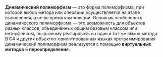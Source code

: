 **Динамический полиморфизм** — это форма полиморфизма, при которой выбор метода или операции осуществляется на этапе выполнения, а не во время компиляции. Основная особенность динамического полиморфизма — это возможность для объектов разных классов, объединённых общим базовым классом или интерфейсом, по-разному реагировать на один и тот же вызов метода. В C# и других объектно-ориентированных языках программирования динамический полиморфизм реализуется с помощью **виртуальных методов** и **переопределения**.

```csharp
```
